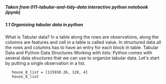 <h5>Taken from 011-tabular-and-tidy-data interactive python notebook (ipynb)</h5>
<h5>1.1 Organising tabular data in python</h5>
  What is Tabular data?  
  In a table along the rows are observations, along the columns are features and cell in a table is called value. In structured data all the rows and columns has to have an entry for each block in table.  
  Tabular Data and Python Data Structures  
  Working with lists:
Python comes with several data structures that we can use to organize tabular data. Let's start by putting a single observation in a list. 
   
```
   house_0_list = [115910.26, 128, 4]
   house_0_list  
```
    

